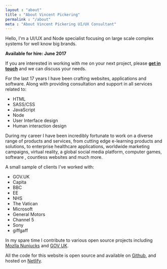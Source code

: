 ```yaml
---
layout : "about"
title : "About Vincent Pickering"
permalink : "/about"
meta : "About Vincent Pickering UI/UX Consultant"
---
```


Hello, I'm a UI/UX and Node specialist focusing on large scale complex systems for well know big brands.

**Available for hire: June 2017**

If you are interested in working with me on your next project, please **[get in touch](mailto:hello@vincentp.me)** and we can discuss your needs.

For the last 17 years I have been crafting websites, applications and software. Along with providing consultation and support in all services related to:

- HTML
- SASS/CSS
- JavaScript
- Node
- User Interface design
- Human interaction design

During my career I have been incredibly fortunate to work on a diverse range of products and services, from cutting edge e-learning products and solutions, to enterprise healthcare applications, worldwide marketing campaigns, virtual reality, a global social media platform, computer games, software , countless websites and much more.

A small sample of clients I've worked with:

- GOV.UK
- Capita
- BBC
- EE
- NHS
- The Vatican
- Microsoft
- General Motors
- Channel 5
- Sony
- giffgaff

In my spare time I contribute to various open source projects including [Mozlla Nunjucks](https://github.com/mozilla/nunjucks) and [GOV UK](https://github.com/alphagov/govuk_frontend_toolkit/).

All the code for this website is open source and available on [Github](https://github.com/vipickering/vincentp), and hosted on [Netlify](https://www.netlify.com/).
